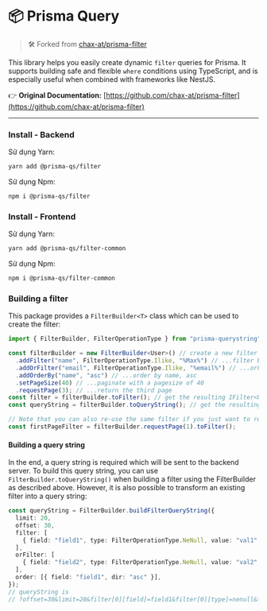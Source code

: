 # 📦 Prisma Query

> 🛠 Forked from [chax-at/prisma-filter](https://github.com/chax-at/prisma-filter)

This library helps you easily create dynamic `filter` queries for Prisma. It supports building safe and flexible `where` conditions using TypeScript, and is especially useful when combined with frameworks like NestJS.

👉 **Original Documentation:** [https://github.com/chax-at/prisma-filter](https://github.com/chax-at/prisma-filter)

---

### Install - Backend

Sử dụng Yarn:

```bash
yarn add @prisma-qs/filter
```

Sử dụng Npm:

```bash
npm i @prisma-qs/filter
```

### Install - Frontend

Sử dụng Yarn:

```bash
yarn add @prisma-qs/filter-common
```

Sử dụng Npm:

```bash
npm i @prisma-qs/filter-common
```

### Building a filter

This package provides a `FilterBuilder<T>` class which can be used to create the filter:

```typescript
import { FilterBuilder, FilterOperationType } from "prisma-querystring";

const filterBuilder = new FilterBuilder<User>() // create a new filter builder for User entities..
  .addFilter("name", FilterOperationType.Ilike, "%Max%") // ...filter by name ilike '%Max%'
  .addOrFilter("email", FilterOperationType.Ilike, "%email%") // ...orFilter by email ilike '%email%'
  .addOrderBy("name", "asc") // ...order by name, asc
  .setPageSize(40) // ...paginate with a pagesize of 40
  .requestPage(3); // ...return the third page
const filter = filterBuilder.toFilter(); // get the resulting IFilter<User>
const queryString = filterBuilder.toQueryString(); // get the resulting query string (as described below)

// Note that you can also re-use the same filter if you just want to request a different page without changing filter or ordering:
const firstPageFilter = filterBuilder.requestPage(1).toFilter();
```

#### Building a query string

In the end, a query string is required which will be sent to the backend server. To build this query string,
you can use `FilterBuilder.toQueryString()` when building a filter using the FilterBuilder as described above.
However, it is also possible to transform an existing filter into a query string:

```typescript
const queryString = FilterBuilder.buildFilterQueryString({
  limit: 20,
  offset: 30,
  filter: [
    { field: "field1", type: FilterOperationType.NeNull, value: "val1" },
  ],
  orFilter: [
    { field: "field2", type: FilterOperationType.NeNull, value: "val2" },
  ],
  order: [{ field: "field1", dir: "asc" }],
});
// queryString is
// ?offset=30&limit=20&filter[0][field]=field1&filter[0][type]=nenull&filter[0][value]=val1&orFilter[0][field]=field2&orFilter[0][type]=nenull&orFilter[0][value]=val2&order[0][field]=field1&order[0][dir]=asc&order[1][field]=field2&order[1][dir]=desc
```
